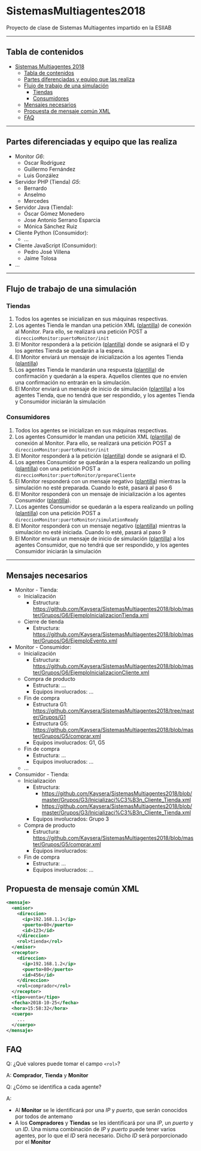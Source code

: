# SistemasMultiagentes2018
Proyecto de clase de Sistemas Multiagentes impartido en la ESIIAB

-----

## Tabla de contenidos

- [Sistemas Multiagentes 2018](#sistemas-multiagentes-2018)
  - [Tabla de contenidos](#tabla-de-contenidos)
  - [Partes diferenciadas y equipo que las realiza](#partes-diferenciadas-y-equipo-que-las-realiza)
  - [Flujo de trabajo de una simulación](#flujo-de-trabajo-de-una-simulaci%C3%B3n)
    - [Tiendas](#tiendas)
    - [Consumidores](#consumidores)
  - [Mensajes necesarios](#mensajes-necesarios)
  - [Propuesta de mensaje común XML](#propuesta-de-mensaje-com%C3%BAn-xml)
  - [FAQ](#faq)

-----

## Partes diferenciadas y equipo que las realiza

+ Monitor _G6_:
  + Oscar Rodríguez
  + Guillermo Fernández
  + Luis González
+ Servidor PHP (Tienda) _G5_:
  + Bernardo
  + Anselmo
  + Mercedes
+ Servidor Java (Tienda):
  + Óscar Gómez Monedero
  + Jose Antonio Serrano Esparcia
  + Mónica Sánchez Ruiz
+ Cliente Python (Consumidor):
  + ...
+ Cliente JavaScript (Consumidor):
  + Pedro José Villena
  + Jaime Tolosa
+ ...

-----

## Flujo de trabajo de una simulación

### Tiendas

1. Todos los agentes se inicializan en sus máquinas respectivas.
2. Los agentes Tienda le mandan una petición XML ([plantilla](https://github.com/Kaysera/SistemasMultiagentes2018/blob/master/Grupos/G6/EjemploPeticionConexion.xml)) de conexión al Monitor. Para ello, se realizará una petición POST a `direccionMonitor:puertoMonitor/init`
3. El Monitor responderá a la petición ([plantilla](https://github.com/Kaysera/SistemasMultiagentes2018/blob/master/Grupos/G6/EjemploACKInicio.xml)) donde se asignará el ID y los agentes Tienda se quedarán a la espera.
4. El Monitor enviará un mensaje de inicialización a los agentes Tienda ([plantilla](https://github.com/Kaysera/SistemasMultiagentes2018/blob/master/Grupos/G6/EjemploInicializacionTienda.xml))
5. Los agentes Tienda le mandarán una respuesta ([plantilla](https://github.com/Kaysera/SistemasMultiagentes2018/blob/master/Grupos/G6/EjemploACKAgenteIniciado.xml)) de confirmación y quedarán a la espera. Aquellos clientes que no envíen una confirmación no entrarán en la simulación.
6. El Monitor enviará un mensaje de inicio de simulación ([plantilla](https://github.com/Kaysera/SistemasMultiagentes2018/blob/master/Grupos/G6/EjemploGO.xml)) a los agentes Tienda, que no tendrá que ser respondido, y los agentes Tienda y Consumidor iniciarán la simulación

### Consumidores

1. Todos los agentes se inicializan en sus máquinas respectivas.
2. Los agentes Consumidor le mandan una petición XML ([plantilla](https://github.com/Kaysera/SistemasMultiagentes2018/blob/master/Grupos/G6/EjemploPeticionConexion.xml)) de conexión al Monitor. Para ello, se realizará una petición POST a `direccionMonitor:puertoMonitor/init`
3. El Monitor responderá a la petición ([plantilla](https://github.com/Kaysera/SistemasMultiagentes2018/blob/master/Grupos/G6/EjemploACKInicio.xml)) donde se asignará el ID.
4. Los agentes Consumidor se quedarán a la espera realizando un polling ([plantilla](https://github.com/Kaysera/SistemasMultiagentes2018/blob/master/Grupos/G6/EjemploPolling.xml)) con una petición POST a `direccionMonitor:puertoMonitor/prepareCliente`
5. El Monitor responderá con un mensaje negativo ([plantilla](https://github.com/Kaysera/SistemasMultiagentes2018/blob/master/Grupos/G6/EjemploNotReady.xml)) mientras la simulación no esté preparada. Cuando lo esté, pasará al paso 6
6. El Monitor responderá con un mensaje de inicialización a los agentes Consumidor ([plantilla](https://github.com/Kaysera/SistemasMultiagentes2018/blob/master/Grupos/G6/EjemploInicializacionCliente.xml)).
7. LLos agentes Consumidor se quedarán a la espera realizando un polling ([plantilla](https://github.com/Kaysera/SistemasMultiagentes2018/blob/master/Grupos/G6/EjemploPolling.xml)) con una petición POST a `direccionMonitor:puertoMonitor/simulationReady`
8. El Monitor responderá con un mensaje negativo ([plantilla](https://github.com/Kaysera/SistemasMultiagentes2018/blob/master/Grupos/G6/EjemploNotReady.xml)) mientras la simulación no esté iniciada. Cuando lo esté, pasará al paso 9
9. El Monitor enviará un mensaje de inicio de simulación ([plantilla](https://github.com/Kaysera/SistemasMultiagentes2018/blob/master/Grupos/G6/EjemploGO.xml)) a los agentes Consumidor, que no tendrá que ser respondido, y los agentes Consumidor iniciarán la simulación

-----

## Mensajes necesarios

+ Monitor - Tienda:
  + Inicialización
    + Estructura: https://github.com/Kaysera/SistemasMultiagentes2018/blob/master/Grupos/G6/EjemploInicializacionTienda.xml
  + Cierre de tienda
    + Estructura: https://github.com/Kaysera/SistemasMultiagentes2018/blob/master/Grupos/G6/EjemploEvento.xml
+ Monitor - Consumidor:
  + Inicialización
    + Estructura: https://github.com/Kaysera/SistemasMultiagentes2018/blob/master/Grupos/G6/EjemploInicializacionCliente.xml
  + Compra de producto
    + Estructura: ...
    + Equipos involucrados: ...
  + Fin de compra 
    + Estructura G1: https://github.com/Kaysera/SistemasMultiagentes2018/tree/master/Grupos/G1
    + Estructura G5: https://github.com/Kaysera/SistemasMultiagentes2018/blob/master/Grupos/G5/comprar.xml
    + Equipos involucrados: G1, G5
  + Fin de compra
    + Estructura: ...
    + Equipos involucrados: ...
  + ...
+ Consumidor - Tienda: 
  + Inicialización
    + Estructura: 
      + https://github.com/Kaysera/SistemasMultiagentes2018/blob/master/Grupos/G3/Inicializaci%C3%B3n_Cliente_Tienda.xml
      + https://github.com/Kaysera/SistemasMultiagentes2018/blob/master/Grupos/G3/Inicializaci%C3%B3n_Cliente_Tienda.xml
    + Equipos involucrados: Grupo 3
  + Compra de producto
    + Estructura: https://github.com/Kaysera/SistemasMultiagentes2018/blob/master/Grupos/G5/comprar.xml
    + Equipos involucrados: 
  + Fin de compra 
    + Estructura: ...
    + Equipos involucrados: ...


## Propuesta de mensaje común XML

```XML
<mensaje>
  <emisor>
    <direccion>
      <ip>192.168.1.1</ip>
      <puerto>80</puerto>
      <id>123</id>
    </direccion>
    <rol>tienda</rol>
  </emisor>
  <receptor>
    <direccion>
      <ip>192.168.1.2</ip>
      <puerto>80</puerto>
      <id>456</id>
    </direccion>
    <rol>comprador</rol>
  </receptor>
  <tipo>venta</tipo>
  <fecha>2018-10-25</fecha>
  <hora>15:58:32</hora>
  <cuerpo>
    ...
  </cuerpo>
</mensaje>
```

## FAQ
Q: ¿Qué valores puede tomar el campo `<rol>`?

A: __Comprador__, __Tienda__ y __Monitor__

Q: ¿Cómo se identifica a cada agente?

A:
  + Al __Monitor__ se le identificará por una _IP_ y _puerto_, que serán conocidos por todos de antemano
  + A los __Compradores__ y __Tiendas__ se les identificará por una _IP_, un _puerto_ y un _ID_. Una misma combinación de _IP_ y _puerto_ puede tener varios agentes, por lo que el _ID_ será necesario. Dicho _ID_ será porporcionado por el __Monitor__

